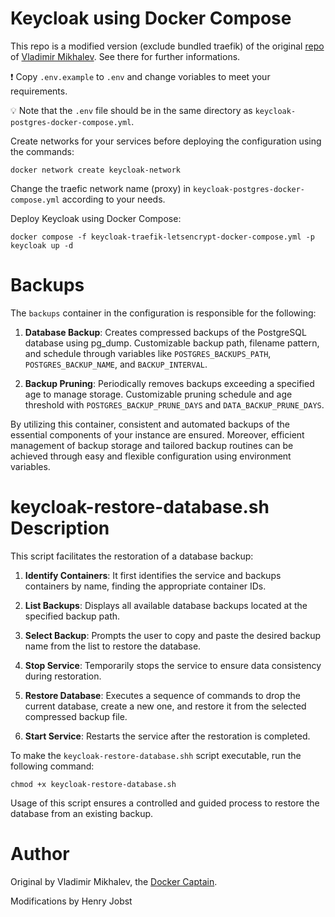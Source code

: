 # Keycloak using Docker Compose

This repo is a modified version (exclude bundled traefik) of the original [repo](https://github.com/heyValdemar/keycloak-traefik-letsencrypt-docker-compose) of [Vladimir Mikhalev](https://www.docker.com/captains/vladimir-mikhalev/). See there for further informations.

❗ Copy `.env.example` to `.env` and change voriables to meet your requirements.

💡 Note that the `.env` file should be in the same directory as `keycloak-postgres-docker-compose.yml`.

Create networks for your services before deploying the configuration using the commands:

`docker network create keycloak-network`

Change the traefic network name (proxy) in `keycloak-postgres-docker-compose.yml` according to your needs.

Deploy Keycloak using Docker Compose:

`docker compose -f keycloak-traefik-letsencrypt-docker-compose.yml -p keycloak up -d`

# Backups

The `backups` container in the configuration is responsible for the following:

1. **Database Backup**: Creates compressed backups of the PostgreSQL database using pg_dump.
Customizable backup path, filename pattern, and schedule through variables like `POSTGRES_BACKUPS_PATH`, `POSTGRES_BACKUP_NAME`, and `BACKUP_INTERVAL`.

2. **Backup Pruning**: Periodically removes backups exceeding a specified age to manage storage. Customizable pruning schedule and age threshold with `POSTGRES_BACKUP_PRUNE_DAYS` and `DATA_BACKUP_PRUNE_DAYS`.

By utilizing this container, consistent and automated backups of the essential components of your instance are ensured. Moreover, efficient management of backup storage and tailored backup routines can be achieved through easy and flexible configuration using environment variables.

# keycloak-restore-database.sh Description

This script facilitates the restoration of a database backup:

1. **Identify Containers**: It first identifies the service and backups containers by name, finding the appropriate container IDs.

2. **List Backups**: Displays all available database backups located at the specified backup path.

3. **Select Backup**: Prompts the user to copy and paste the desired backup name from the list to restore the database.

4. **Stop Service**: Temporarily stops the service to ensure data consistency during restoration.

5. **Restore Database**: Executes a sequence of commands to drop the current database, create a new one, and restore it from the selected compressed backup file.

6. **Start Service**: Restarts the service after the restoration is completed.

To make the `keycloak-restore-database.shh` script executable, run the following command:

`chmod +x keycloak-restore-database.sh`

Usage of this script ensures a controlled and guided process to restore the database from an existing backup.

# Author

Original by Vladimir Mikhalev, the [Docker Captain](https://www.docker.com/captains/vladimir-mikhalev/).

Modifications by Henry Jobst
